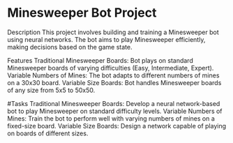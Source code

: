 # Minesweeper Bot Project

Description
This project involves building and training a Minesweeper bot using neural networks. The bot aims to play Minesweeper efficiently, making decisions based on the game state.

Features
Traditional Minesweeper Boards: Bot plays on standard Minesweeper boards of varying difficulties (Easy, Intermediate, Expert).
Variable Numbers of Mines: The bot adapts to different numbers of mines on a 30x30 board.
Variable Size Boards: Bot handles Minesweeper boards of any size from 5x5 to 50x50.

#Tasks
Traditional Minesweeper Boards: Develop a neural network-based bot to play Minesweeper on standard difficulty levels.
Variable Numbers of Mines: Train the bot to perform well with varying numbers of mines on a fixed-size board.
Variable Size Boards: Design a network capable of playing on boards of different sizes.
